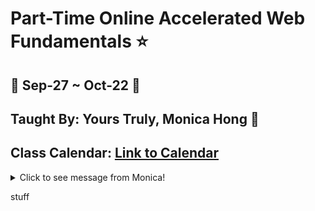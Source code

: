 # Part-Time Online Accelerated Web Fundamentals :star:
## :calendar: Sep-27 ~ Oct-22 :calendar:
## Taught By: Yours Truly, Monica Hong :dancer:
## Class Calendar: [Link to Calendar](https://docs.google.com/spreadsheets/d/19icExurNl5hXTqkHkrgI4wGIZIw_YiPLW_9WQnHT6FM/edit?usp=sharing)

<details>
<summary>Click to see message from Monica!</summary>

> Welcome Ninjas!
> 
> I am excited that you are starting on your journey in this awesome world of coding! I am here not only to teach, but to support and encourage you the best I can so you can be successful. 🌱
> 
> You may have some varying emotions from excitement to being terrified, and that is okay! I see you.
> 
> I am there with excitement for those 💡lightbulb💡 moments you are going to have when something works for the first time.
> 
> I am also there with you with how hard and intense it is going to be, because I have gone through the bootcamp myself.
> 
> And I have good news! You will get through this 💪🏻 and I believe in ✨you✨.
>
> I'm excited the next 4 weeks are going to be an adventure together! 🎢
> 
> I promise to answer any questions you may have about what we're programming and to be upfront with you so you are not surprised with anything.
>
>
> Welcome again and best of luck!
> 
> --Monica Hong🥰

</details>

stuff